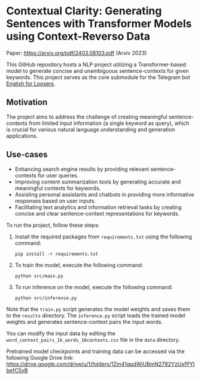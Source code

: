 # Contextual Clarity: Generating Sentences with Transformer Models using Context-Reverso Data

Paper:
https://arxiv.org/pdf/2403.08103.pdf (Arxiv 2023)

This GitHub repository hosts a NLP project utilizing a Transformer-based model to generate concise and unambiguous sentence-contexts for given keywords. This project serves as the core submodule for the Telegram bot [English for Loosers](https://t.me/english_for_loosers_bot).

## Motivation

The project aims to address the challenge of creating meaningful sentence-contexts from limited input information (a single keyword as query), which is crucial for various natural language understanding and generation applications.

## Use-cases

- Enhancing search engine results by providing relevant sentence-contexts for user queries.
- Improving content summarization tools by generating accurate and meaningful contexts for keywords.
- Assisting personal assistants and chatbots in providing more informative responses based on user inputs.
- Facilitating text analytics and information retrieval tasks by creating concise and clear sentence-context representations for keywords.


To run the project, follow these steps:

1. Install the required packages from `requirements.txt` using the following command:

    ```
    pip install -r requirements.txt
    ```

2. To train the model, execute the following command:

    ```
    python src/main.py
    ```

3. To run inference on the model, execute the following command:

    ```
    python src/inference.py
    ```

Note that the `train.py` script generates the model weights and saves them to the `results` directory. The `inference.py` script loads the trained model weights and generates sentence-context pairs the input words.

You can modify the input data by editing the `word_context_pairs_1k_words_10contexts.csv` file in the `data` directory. 


Pretrained model checkpoints and training data can be accessed via the following Google Drive link: https://drive.google.com/drive/u/1/folders/1Zm41qpdWjUBmN2792YzUxfPYIbefC5yB

